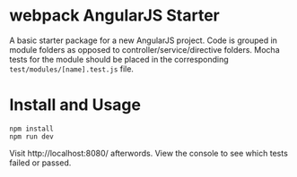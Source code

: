 # webpack AngularJS Starter

A basic starter package for a new AngularJS project. Code is grouped in module folders as opposed to controller/service/directive folders. Mocha tests for the module should be placed in the corresponding `test/modules/[name].test.js` file.

# Install and Usage

```
npm install
npm run dev
```

Visit http://localhost:8080/ afterwords. View the console to see which tests failed or passed.